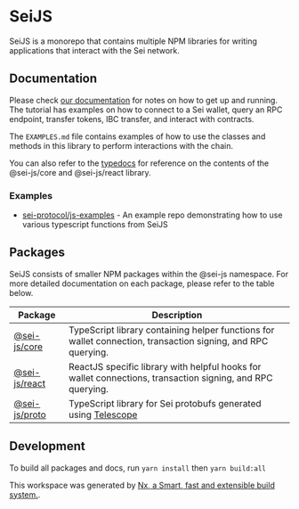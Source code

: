 # SeiJS

SeiJS is a monorepo that contains multiple NPM libraries for writing applications that interact with the Sei network.

## Documentation

Please check [our documentation](https://docs.seinetwork.io/front-end-development/javascript-tutorial) for notes on how to get up and running. The tutorial has examples on how to connect to a Sei wallet, query an RPC endpoint, transfer tokens, IBC transfer, and interact with contracts.

The `EXAMPLES.md` file contains examples of how to use the classes and methods in this library to perform interactions with the chain.

You can also refer to the [typedocs](https://sei-protocol.github.io/sei-js/) for reference on the contents of the @sei-js/core and @sei-js/react library.

### Examples

- [sei-protocol/js-examples](https://github.com/sei-protocol/js-examples) - An example repo demonstrating how to use various typescript functions from SeiJS


## Packages

SeiJS consists of smaller NPM packages within the @sei-js namespace. For more detailed documentation on each package, please refer to the table below.

| Package                         | Description                                                                                                  |
| ------------------------------- | ------------------------------------------------------------------------------------------------------------ |
| [@sei-js/core](packages/core)   | TypeScript library containing helper functions for wallet connection, transaction signing, and RPC querying. |
| [@sei-js/react](packages/react) | ReactJS specific library with helpful hooks for wallet connections, transaction signing, and RPC querying.   |
| [@sei-js/proto](packages/proto) | TypeScript library for Sei protobufs generated using [Telescope](https://github.com/osmosis-labs/telescope)  |

## Development
To build all packages and docs, run `yarn install` then `yarn build:all`

This workspace was generated by [Nx, a Smart, fast and extensible build system.](https://nx.dev).
